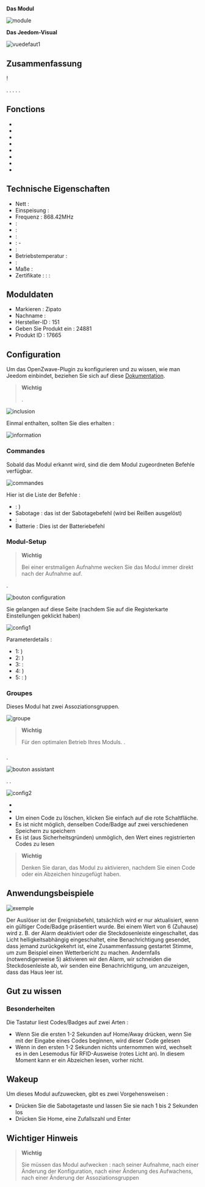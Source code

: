 # 

**Das Modul**

![module](images/zipato.minikeypad/module.jpg)

**Das Jeedom-Visual**

![vuedefaut1](images/zipato.minikeypad/vuedefaut1.jpg)

## Zusammenfassung

 !

. . . . .

## Fonctions

-   
-   
-   
-   
-   
-   
-   
-   

## Technische Eigenschaften

-   Nett : 
-   Einspeisung : 
-   Frequenz : 868.42MHz
-    : 
-    : 
-    : 
-    : -
-    : 
-   Betriebstemperatur : 
-    : 
-   Maße : 
-   Zertifikate :  :  : 

## Moduldaten

-   Markieren : Zipato
-   Nachname : 
-   Hersteller-ID : 151
-   Geben Sie Produkt ein : 24881
-   Produkt ID : 17665

## Configuration

Um das OpenZwave-Plugin zu konfigurieren und zu wissen, wie man Jeedom einbindet, beziehen Sie sich auf diese [Dokumentation](https://doc.jeedom.com/de_DE/plugins/automation%20protocol/openzwave/).

> **Wichtig**
>
> .

![inclusion](images/zipato.minikeypad//inclusion.jpg)

Einmal enthalten, sollten Sie dies erhalten :

![information](images/zipato.minikeypad/information.jpg)

### Commandes

Sobald das Modul erkannt wird, sind die dem Modul zugeordneten Befehle verfügbar.

![commandes](images/zipato.minikeypad/commandes.jpg)

Hier ist die Liste der Befehle :

-    : )
-   Sabotage : das ist der Sabotagebefehl (wird bei Reißen ausgelöst)
-    : 
-   Batterie : Dies ist der Batteriebefehl

### Modul-Setup

> **Wichtig**
>
> Bei einer erstmaligen Aufnahme wecken Sie das Modul immer direkt nach der Aufnahme auf.

.

![bouton configuration](images/plugin/bouton_configuration.jpg)

Sie gelangen auf diese Seite (nachdem Sie auf die Registerkarte Einstellungen geklickt haben)

![config1](images/zipato.minikeypad/config1.jpg)

Parameterdetails :

-   1: )
-   2: )
-   3:  : 
-   4: )
-   5:  : )

### Groupes

Dieses Modul hat zwei Assoziationsgruppen.

![groupe](images/zipato.minikeypad/groupe.jpg)

> **Wichtig**
>
> Für den optimalen Betrieb Ihres Moduls. .

### 

.

![bouton assistant](images/plugin/bouton_assistant.jpg)

. .

![config2](images/zipato.minikeypad/config2.jpg)

-   
-   
-   Um einen Code zu löschen, klicken Sie einfach auf die rote Schaltfläche.
-   Es ist nicht möglich, denselben Code/Badge auf zwei verschiedenen Speichern zu speichern
-   Es ist (aus Sicherheitsgründen) unmöglich, den Wert eines registrierten Codes zu lesen

> **Wichtig**
>
> Denken Sie daran, das Modul zu aktivieren, nachdem Sie einen Code oder ein Abzeichen hinzugefügt haben.

## Anwendungsbeispiele

![exemple](images/zipato.minikeypad/exemple.jpg)

Der Auslöser ist der Ereignisbefehl, tatsächlich wird er nur aktualisiert, wenn ein gültiger Code/Badge präsentiert wurde. Bei einem Wert von 6 (Zuhause) wird z. B. der Alarm deaktiviert oder die Steckdosenleiste eingeschaltet, das Licht helligkeitsabhängig eingeschaltet, eine Benachrichtigung gesendet, dass jemand zurückgekehrt ist, eine Zusammenfassung gestartet Stimme, um zum Beispiel einen Wetterbericht zu machen. Andernfalls (notwendigerweise 5) aktivieren wir den Alarm, wir schneiden die Steckdosenleiste ab, wir senden eine Benachrichtigung, um anzuzeigen, dass das Haus leer ist.

## Gut zu wissen

### Besonderheiten

Die Tastatur liest Codes/Badges auf zwei Arten :

-   Wenn Sie die ersten 1-2 Sekunden auf Home/Away drücken, wenn Sie mit der Eingabe eines Codes beginnen, wird dieser Code gelesen
-   Wenn in den ersten 1-2 Sekunden nichts unternommen wird, wechselt es in den Lesemodus für RFID-Ausweise (rotes Licht an). In diesem Moment kann er ein Abzeichen lesen, vorher nicht.

## Wakeup

Um dieses Modul aufzuwecken, gibt es zwei Vorgehensweisen :

-   Drücken Sie die Sabotagetaste und lassen Sie sie nach 1 bis 2 Sekunden los
-   Drücken Sie Home, eine Zufallszahl und Enter

## Wichtiger Hinweis

> **Wichtig**
>
> Sie müssen das Modul aufwecken : nach seiner Aufnahme, nach einer Änderung der Konfiguration, nach einer Änderung des Aufwachens, nach einer Änderung der Assoziationsgruppen
